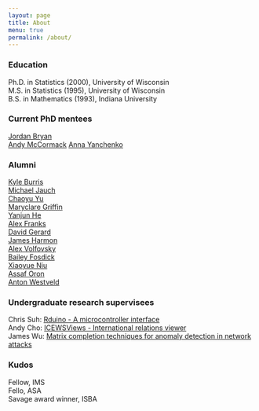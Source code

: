 ```yaml
---
layout: page
title: About
menu: true
permalink: /about/
---
```






### Education
Ph.D. in Statistics (2000), University of Wisconsin   
M.S. in Statistics (1995), University of Wisconsin   
B.S. in Mathematics (1993), Indiana University   


### Current PhD mentees

[Jordan Bryan](https://j-g-b.github.io/)     
[Andy McCormack](https://stat.duke.edu/people/andrew-mccormack)
[Anna Yanchenko](https://stat.duke.edu/people/anna-yanchenko-0)    



### Alumni 

[Kyle Burris](https://burrisk.github.io/research/)     
[Michael Jauch](https://michaeljauch.github.io/)     
[Chaoyu Yu](https://www.linkedin.com/in/chaoyu-yu-154076127)   
[Maryclare Griffin](https://maryclare.github.io/)  
[Yanjun He](https://www.stat.washington.edu/person/yanjun-he)     
[Alex Franks](http://afranks.com/)      
[David Gerard](http://dcgerard.github.io/)    
[James Harmon](https://www.stat.washington.edu/person/james-warren-harmon)    
[Alex Volfovsky](https://volfovsky.github.io/)             
[Bailey Fosdick](http://www.stat.colostate.edu/~bailey)       
[Xiaoyue Niu](http://stat.psu.edu/people/xun5)         
[Assaf Oron](https://github.com/assaforon)   
[Anton Westveld](https://westveld-statsci.com/) 


### Undergraduate research supervisees  

Chris Suh: [Rduino - A microcontroller interface](https://cran.r-project.org/web/packages/Rduino)     
Andy Cho: [ICEWSViews - International relations viewer ](https://saxon.stat.duke.edu:3838/pdh10/ICEWSViews/)   
James Wu: [Matrix completion techniques for anomaly detection in network attacks](https://github.com/DukeStatSci/thesis-sp18-wu-anomalydet/blob/master/docs/thesis.pdf)


### Kudos

Fellow, IMS     
Fello, ASA     
Savage award winner, ISBA


